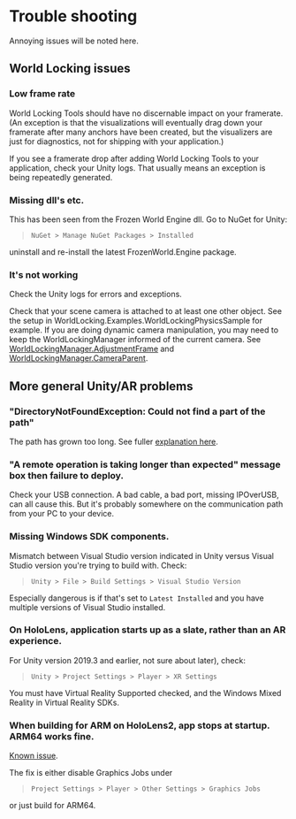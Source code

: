 
# Trouble shooting

Annoying issues will be noted here.

## World Locking issues

### Low frame rate

World Locking Tools should have no discernable impact on your framerate. (An exception is that the visualizations will eventually drag down your framerate after many anchors have been created, but the visualizers are just for diagnostics, not for shipping with your application.)

If you see a framerate drop after adding World Locking Tools to your application, check your Unity logs. That usually means an exception is being repeatedly generated.

### Missing dll's etc.

This has been seen from the Frozen World Engine dll. Go to NuGet for Unity:
 
>  `NuGet > Manage NuGet Packages > Installed`
 
uninstall and re-install the latest FrozenWorld.Engine package.

### It's not working

Check the Unity logs for errors and exceptions. 

Check that your scene camera is attached to at least one other object. See the setup in WorldLocking.Examples.WorldLockingPhysicsSample for example. If you are doing dynamic camera manipulation, you may need to keep the WorldLockingManager informed of the current camera. See [WorldLockingManager.AdjustmentFrame](xref:Microsoft.MixedReality.WorldLocking.Core.WorldLockingManager.AdjustmentFrame) and [WorldLockingManager.CameraParent](xref:Microsoft.MixedReality.WorldLocking.Core.WorldLockingManager.CameraParent).

## More general Unity/AR problems

### "DirectoryNotFoundException: Could not find a part of the path"

The path has grown too long. See fuller [explanation here](InitialSetup.md#a-warning-note-on-installation-path-length).

### "A remote operation is taking longer than expected" message box then failure to deploy.

Check your USB connection. A bad cable, a bad port, missing IPOverUSB, can all cause this. But it's probably somewhere on the communication path from your PC to your device.

### Missing Windows SDK components.

Mismatch between Visual Studio version indicated in Unity versus Visual Studio version you're trying to build with. Check:

> `Unity > File > Build Settings > Visual Studio Version` 

Especially dangerous is if that's set to `Latest Installed` and you have multiple versions of Visual Studio installed.

### On HoloLens, application starts up as a slate, rather than an AR experience.

For Unity version 2019.3 and earlier, not sure about later), check: 

> `Unity > Project Settings > Player > XR Settings`  

You must have Virtual Reality Supported checked, and the Windows Mixed Reality in Virtual Reality SDKs.

### When building for ARM on HoloLens2, app stops at startup. ARM64 works fine.

[Known issue](https://issuetracker.unity3d.com/issues/enabling-graphics-jobs-in-2019-dot-3-x-results-in-a-crash-or-nothing-rendering-on-hololens-2). 

The fix is either disable Graphics Jobs under 

> `Project Settings > Player > Other Settings > Graphics Jobs`

or just build for ARM64.